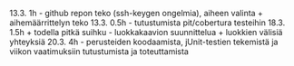 13.3. 1h - github repon teko (ssh-keygen ongelmia), aiheen valinta + aihemäärrittelyn teko
13.3. 0.5h - tutustumista pit/cobertura testeihin
18.3. 1.5h + todella pitkä suihku - luokkakaavion suunnittelua + luokkien välisiä yhteyksiä
20.3. 4h - perusteiden koodaamista, jUnit-testien tekemistä ja viikon vaatimuksiin tutustumista ja toteuttamista

